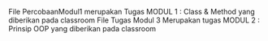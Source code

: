 File PercobaanModul1 merupakan Tugas MODUL 1 : Class & Method yang diberikan pada classroom
File Tugas Modul 3 Merupakan tugas MODUL 2 : Prinsip OOP yang diberikan pada classroom
